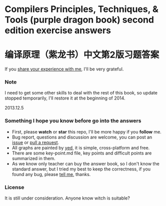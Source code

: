 # Compilers Principles, Techniques, &amp; Tools (purple dragon book) second edition exercise answers
# 编译原理（紫龙书）中文第2版习题答案

If you [share your experience with me](https://github.com/fool2fish/dragon-book-practice-answer/issues/new), I'll be very grateful.

### Note

I need to get some other skills to deal with the rest of this book, so update stopped temporarily, I'll restore it at the beginning of 2014.

2013.12.5

### Something I hope you know before go into the answers

- First, please **watch** or **star** this repo, I'll be more happy if you **follow** me.
- Bug report, questions and discussion are welcome, you can post an [issue](https://github.com/fool2fish/dragon-book-practice-answer/issues/new) or [pull a request](https://help.github.com/articles/using-pull-requests).
- All graphs are painted by [yed](http://www.yworks.com/en/products_yed_about.html), it is simple, cross-platform and free.
- There are some key-point.md file, key points and difficult points are summarized in them.
- As we know only teacher can buy the answer book, so I don't know the standard answer, but I tried my best to keep the correctness, if you found any bug, please [tell me](https://github.com/fool2fish/dragon-book-practice-answer/issues/new), thanks.

### License

It is still under consideration. Anyone know witch is suitable?
